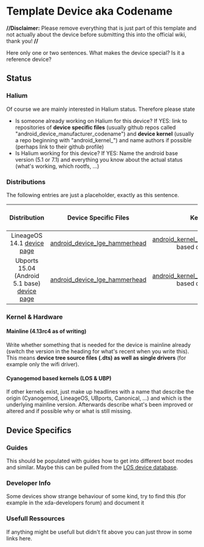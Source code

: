 # Template Device aka Codename

**//Disclaimer:** Please remove everything that is just part of this template and not actually about the device before submitting this into the official wiki, thank you! **//**

Here only one or two sentences. What makes the device special? Is it a reference device? 

## Status

### Halium

Of course we are mainly interested in Halium status. Therefore please state 

* Is someone already working on Halium for this device? If YES: link to repositories of **device specific files** (usually github repos called "android_device_manufacturer_codename") and **device kernel** (usually a repo beginning with "android_kernel_") and name authors if possible (perhaps link to their github profile)
* Is Halium working for this device? If YES: Name the android base version (5.1 or 7.1) and everything you know about the actual status (what's working, which rootfs, ...)

### Distributions

The following entries are just a placeholder, exactly as this sentence.

|               Distribution               |          Device Specific Files           |                  Kernel                  | What works | What doesn't work |
| :--------------------------------------: | :--------------------------------------: | :--------------------------------------: | :--------: | :---------------: |
| LineageOS 14.1 [device page](https://wiki.lineageos.org/devices/hammerhead) | [android_device_lge_hammerhead](https://github.com/LineageOS/android_device_lge_hammerhead) | [android_kernel_lge_hammerhead](https://github.com/LineageOS/android_kernel_lge_hammerhead) based on v3.4.0 |     ?      |         ?         |
| Ubports 15.04 (Android 5.1 base) [device page](https://devices.ubports.com/#/hammerhead) | [android_device_lge_hammerhead](https://github.com/ubports/android_device_lge_hammerhead) | [android_kernel_lge_hammerhead](https://github.com/ubports/android_kernel_lge_hammerhead) based on v3.4.0 |     ?      |         ?         |


### Kernel & Hardware
#### Mainline (4.13rc4 as of writing)
Write whether something that is needed for the device is mainline already (switch the version in the heading for what's recent when you write this). This means **device tree source files (.dts) as well as single drivers** (for example only the wifi driver).

#### Cyanogemod based kernels (LOS & UBP)
If other kernels exist, just make up headlines with a name that describe the origin (Cyanogemod, LineageOS, UBports, Canonical, ...) and which is the underlying mainline version. Afterwards describe what's been improved or altered and if possible why or what is still missing.

## Device Specifics

### Guides

This should be populated with guides how to get into different boot modes and similar. Maybe this can be pulled from the [LOS device database](https://github.com/LineageOS/lineage_wiki/tree/master/_data/devices).

### Developer Info

Some devices show strange behaviour of some kind, try to find this (for example in the xda-developers forum) and document it

### Usefull Ressources
If anything might be usefull but didn't fit above you can just throw in some links here.